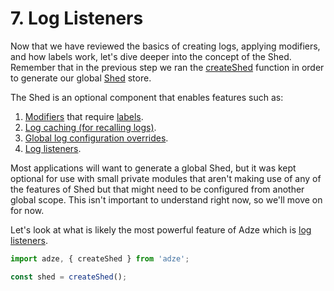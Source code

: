 # 7. Log Listeners

Now that we have reviewed the basics of creating logs, applying modifiers, and how labels work, let's dive deeper into the concept of the Shed. Remember that in the previous step we ran the [createShed](../guide/shed-concepts.md#) function in order to generate our global [Shed](../guide/shed-concepts.md) store.

The Shed is an optional component that enables features such as:

1. [Modifiers](../guide/modifiers.md) that require [labels](../guide/modifiers.md#label).
2. [Log caching (for recalling logs)](../guide/shed-concepts.md#recalling-logs).
3. [Global log configuration overrides](../guide/shed-concepts.md).
4. [Log listeners](../guide/shed-concepts.md#listeners).

Most applications will want to generate a global Shed, but it was kept optional for use with small private modules that aren't making use of any of the features of Shed but that might need to be configured from another global scope. This isn't important to understand right now, so we'll move on for now.

Let's look at what is likely the most powerful feature of Adze which is [log listeners](../guide/).

```javascript
import adze, { createShed } from 'adze';

const shed = createShed();
```
